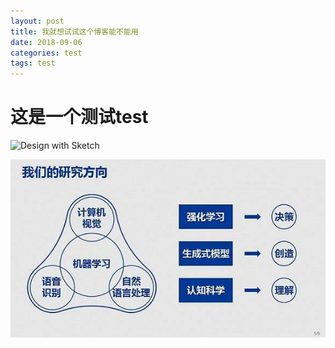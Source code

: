 ```yaml
---
layout: post
title: 我就想试试这个博客能不能用
date: 2018-09-06
categories: test
tags: test
---
```


# 这是一个测试test

![Design with Sketch](http://on2171g4d.bkt.clouddn.com/jekyll-theme-h2o-sketchdesign.png)


<center>

![图片1](https://raw.githubusercontent.com/Healingl/Healingl.github.io/master/_posts/2018-09-06-%E6%B5%8B%E8%AF%95%E5%8D%9A%E5%AE%A2/%E6%B7%B1%E5%BA%A6%E5%AD%A6%E4%B9%A0.jpg)

</center>
